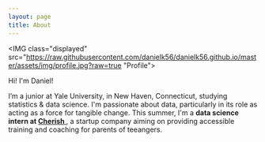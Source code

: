 ```yaml
---
layout: page
title: About
---
```




<div class="wide" markdown="1">

<IMG class="displayed" src="https://raw.githubusercontent.com/danielk56/danielk56.github.io/master/assets/img/profile.jpg?raw=true "Profile">

Hi! I'm Daniel!

I’m a junior at Yale University, in New Haven, Connecticut, studying <span class="evidence"> 
statistics & data science</span>. I'm passionate about data, particularly in its role as acting 
as a force for tangible change. This summer, I'm a  <strong> data science intern at <a href="https://www.hellocherish.com/"> 
Cherish </strong> </a>, a startup company aiming on providing accessible training and coaching for parents of teeangers.

</div>
